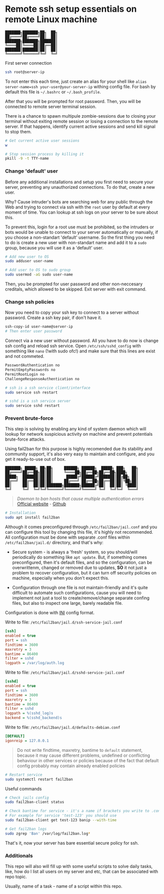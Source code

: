# Remote ssh setup essentials on remote Linux machine

    ███████╗███████╗██╗  ██╗
    ██╔════╝██╔════╝██║  ██║
    ███████╗███████╗███████║
    ╚════██║╚════██║██╔══██║
    ███████║███████║██║  ██║
    ╚══════╝╚══════╝╚═╝  ╚═╝

First server connection

```bash
ssh root@server-ip
```

To not enter this each time, just create an alias for your shell like `alias server-name=ssh your-user@your-server-ip` withing config file.
For bash by default this file is `~/.bashrc` or `~/.bash_profile`.

After that you will be prompted for root password.
Then, you will be connected to remote server terminal session.

There is a chance to spawn multipule zombie-sessions due to closing your terminal without exiting remote session or losing a connection to the remote server. If that happens, identify current active sessions and send kill signal to stop them.

```bash
# Get current active user sessions
w

# Stop session process by killing it
pkill -9 -t TTY-name
```

### Change 'default' user

Before any additional installations and setup you first need to secure your server, preventing
any unauthorized connections. To do that, create a new user.

Why? Cause intruder's bots are searching web for any public through the Web and trying to connect
via ssh with the `root` user by default at every moment of time. You can lookup at ssh logs 
on your server to be sure about this.

To prevent this, login for a root use must be prohibited, so the intruders or bots would be unable
to connect to your server automatically or manually, if you choose a non-standart 'default' username.
So the first thing you need to do is create a new user with non-standart name and add it to a `sudo` group,
because you will use it as a 'default' user.

```bash
# Add new user to OS
sudo adduser user-name

# Add user to OS to sudo group
sudo usermod -aG sudo user-name
```

Then, you be prompted for user password and other non-neccesary creditals, which allowed to be skipped.
Exit server with exit command.

### Change ssh policies

Now you need to copy your ssh key to connect to a server without password. Create a ssh key pair,
if don't have it.

```bash
ssh-copy-id user-name@server-ip
# Then enter user password
```

Connect via a new user without password. All you have to do now is change ssh config and reload ssh service.
Open `/etc/ssh/sshd_config` with something like `nano` (!with sudo ofc!) and make sure that this lines are exist and not commeted.

```txt
PasswordAuthentication no
PermitEmptyPasswords no
PermitRootLogin no
ChallengeResponseAuthentication no
```

```bash
# ssh is a ssh service client/interface
sudo service ssh restart

# sshd is a ssh service server
sudo service sshd restart
```

### Prevent brute-force

This step is solving by enabling any kind of system daemon which will
lookup for network suspicious activity on machine and prevent potentials brute-force attacks.

Using fail2ban for this purpose is highly recomended due its stability and community support,
it's also very easy to maintain and configure, and you get it ready-to-use out of box.

    ███████╗ █████╗ ██╗██╗     ██████╗ ██████╗  █████╗ ███╗   ██╗
    ██╔════╝██╔══██╗██║██║     ╚════██╗██╔══██╗██╔══██╗████╗  ██║
    █████╗  ███████║██║██║      █████╔╝██████╔╝███████║██╔██╗ ██║
    ██╔══╝  ██╔══██║██║██║     ██╔═══╝ ██╔══██╗██╔══██║██║╚██╗██║
    ██║     ██║  ██║██║███████╗███████╗██████╔╝██║  ██║██║ ╚████║
    ╚═╝     ╚═╝  ╚═╝╚═╝╚══════╝╚══════╝╚═════╝ ╚═╝  ╚═╝╚═╝  ╚═══╝

> *Daemon to ban hosts that cause multiple authentication errors*
> [Official website](https://www.fail2ban.org/) - [Github](https://github.com/fail2ban/fail2ban)


```bash
# Installation
sudo apt install fail2ban
```

Although it comes preconfigured through `/etc/fail2ban/jail.conf` and you can configure this tool by changing this file, it's highly not recommended.
All configuration must be done with separate .conf files within `/etc/fail2ban/jail.d/` directory, and that's why:

- Secure system - is always a 'fresh' system, so you should/will periodically do something like `apt update`. But, if something comes preconfigured, then it's default files, and so the configuration, can be overwrittenm, changed or removed due to updates, **SO** it not just a problem to recover configuration, but it can turn off security policies on machine, especially when you don't expect this.

- Configuration through one file is not maintain-friendly and it's quite difficult to automate such configurations, cause you will need to implement not just a tool to create/remove/change separate confing files, but also to inspect one large, barely readable file.

Configuration is done with [INI](https://en.wikipedia.org/wiki/INI_file) config format.

Write to file: `/etc/fail2ban/jail.d/ssh-service-jail.conf`

```ini
[ssh]
enabled = true
port = ssh
findtime = 3600
maxretry = 3
bantime = 86400
filter = sshd
logpath = /var/log/auth.log
```

Write to file: `/etc/fail2ban/jail.d/sshd-service-jail.conf`

```ini
[sshd]
enabled = true
port = ssh
findtime = 3600
maxretry = 3
bantime = 86400
filter = sshd
logpath = %(sshd_log)s
backend = %(sshd_backend)s
```

Write to file: `/etc/fail2ban/jail.d/defaults-debian.conf`

```ini
[DEFAULT]
igonreip = 127.0.0.1
```

> Do not write findtime, maxretry, bantime to `default` statement, because it may cause different
> problems, undefined or conflicting behaviour in other services or policies because of the fact that default config
> probably may contain already enabled policies

```bash
# Restart service
sudo systemctl restart fail2ban
```

Useful commands

```bash
# Check jails config
sudo fail2ban-client status

# Check bantime for service - it's a name if brackets you write to .conf file
# For example for service 'test-123' you should use
sudo fail2ban-client get test-123 banip --with-time

# Get fail2ban logs
sudo zgrep 'Ban' /var/log/fail2ban.log*
```

That's it, now your server has bare essential secure policy for ssh.

### Additionals

This repo will also will fill up with some useful scripts to solve daily tasks, like, how do I
list all users on my server and etc, that can be associated with repo topic.

Usually, name of a task - name of a script within this repo.